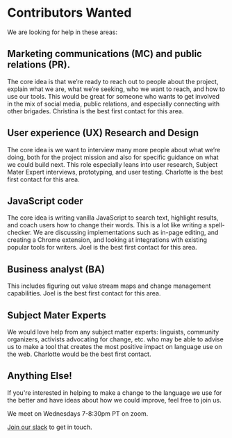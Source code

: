 # Contributors Wanted

We are looking for help in these areas:


## Marketing communications (MC) and public relations (PR). 

The core idea is that we’re ready to reach out to people about the project, explain what we are, what we’re seeking, who we want to reach, and how to use our tools. This would be great for someone who wants to get involved in the mix of social media, public relations, and especially connecting with other brigades. Christina is the best first contact for this area.

## User experience (UX) Research and Design

The core idea is we want to interview many more people about what we’re doing, both for the project mission and also for specific guidance on what we could build next. This role especially leans into user research, Subject Mater Expert interviews, prototyping, and user testing. Charlotte is the best first contact for this area.

## JavaScript coder

The core idea is writing vanilla JavaScript to search text, highlight results, and coach users how to change their words. This is a lot like writing a spell-checker. We are discussing implementations such as in-page editing, and creating a Chrome extension, and looking at integrations with existing popular tools for writers. Joel is the best first contact for this area.

## Business analyst (BA) 

This includes figuring out value stream maps and change management capabilities. Joel is the best first contact for this area.


## Subject Mater Experts

We would love help from any subject matter experts: linguists, community organizers, activists advocating for change, etc. who may be able to advise us to make a tool that creates the most positive impact on language use on the web. Charlotte would be the best first contact.


## Anything Else!

If you're interested in helping to make a change to the language we use for the better and have ideas about how we could improve, feel free to join us.


We meet on Wednesdays 7-8:30pm PT on zoom.

[Join our slack](https://join.slack.com/t/writeforallorg/shared_invite/zt-ee0ay9sw-8hMmh1VHDPY3SSlaNpKUOw) to get in touch. 
